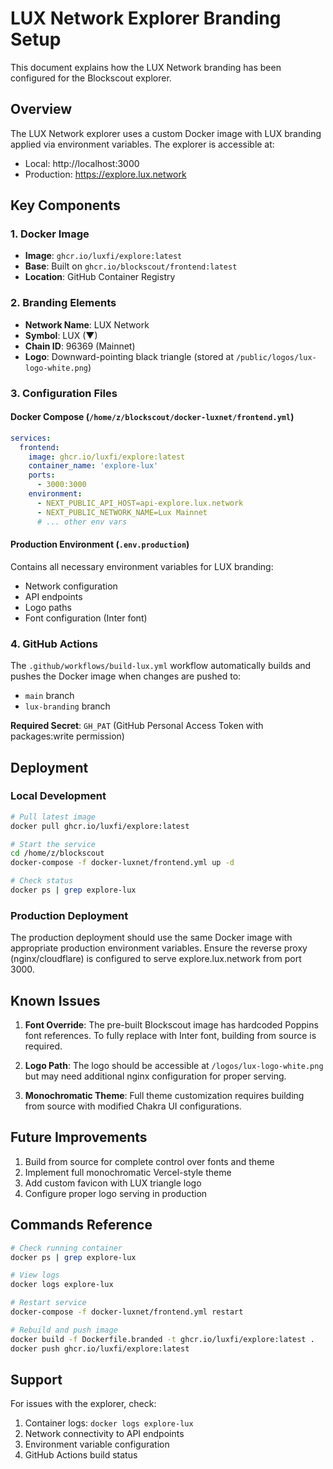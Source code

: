 # LUX Network Explorer Branding Setup

This document explains how the LUX Network branding has been configured for the Blockscout explorer.

## Overview

The LUX Network explorer uses a custom Docker image with LUX branding applied via environment variables. The explorer is accessible at:
- Local: http://localhost:3000
- Production: https://explore.lux.network

## Key Components

### 1. Docker Image
- **Image**: `ghcr.io/luxfi/explore:latest`
- **Base**: Built on `ghcr.io/blockscout/frontend:latest`
- **Location**: GitHub Container Registry

### 2. Branding Elements
- **Network Name**: LUX Network
- **Symbol**: LUX (▼)
- **Chain ID**: 96369 (Mainnet)
- **Logo**: Downward-pointing black triangle (stored at `/public/logos/lux-logo-white.png`)

### 3. Configuration Files

#### Docker Compose (`/home/z/blockscout/docker-luxnet/frontend.yml`)
```yaml
services:
  frontend:
    image: ghcr.io/luxfi/explore:latest
    container_name: 'explore-lux'
    ports:
      - 3000:3000
    environment:
      - NEXT_PUBLIC_API_HOST=api-explore.lux.network
      - NEXT_PUBLIC_NETWORK_NAME=Lux Mainnet
      # ... other env vars
```

#### Production Environment (`.env.production`)
Contains all necessary environment variables for LUX branding:
- Network configuration
- API endpoints
- Logo paths
- Font configuration (Inter font)

### 4. GitHub Actions

The `.github/workflows/build-lux.yml` workflow automatically builds and pushes the Docker image when changes are pushed to:
- `main` branch
- `lux-branding` branch

**Required Secret**: `GH_PAT` (GitHub Personal Access Token with packages:write permission)

## Deployment

### Local Development
```bash
# Pull latest image
docker pull ghcr.io/luxfi/explore:latest

# Start the service
cd /home/z/blockscout
docker-compose -f docker-luxnet/frontend.yml up -d

# Check status
docker ps | grep explore-lux
```

### Production Deployment
The production deployment should use the same Docker image with appropriate production environment variables. Ensure the reverse proxy (nginx/cloudflare) is configured to serve explore.lux.network from port 3000.

## Known Issues

1. **Font Override**: The pre-built Blockscout image has hardcoded Poppins font references. To fully replace with Inter font, building from source is required.

2. **Logo Path**: The logo should be accessible at `/logos/lux-logo-white.png` but may need additional nginx configuration for proper serving.

3. **Monochromatic Theme**: Full theme customization requires building from source with modified Chakra UI configurations.

## Future Improvements

1. Build from source for complete control over fonts and theme
2. Implement full monochromatic Vercel-style theme
3. Add custom favicon with LUX triangle logo
4. Configure proper logo serving in production

## Commands Reference

```bash
# Check running container
docker ps | grep explore-lux

# View logs
docker logs explore-lux

# Restart service
docker-compose -f docker-luxnet/frontend.yml restart

# Rebuild and push image
docker build -f Dockerfile.branded -t ghcr.io/luxfi/explore:latest .
docker push ghcr.io/luxfi/explore:latest
```

## Support

For issues with the explorer, check:
1. Container logs: `docker logs explore-lux`
2. Network connectivity to API endpoints
3. Environment variable configuration
4. GitHub Actions build status